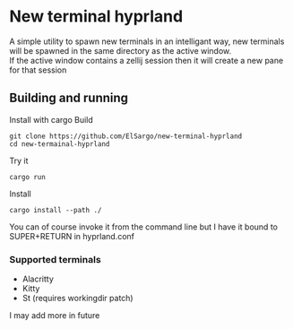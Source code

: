 # New terminal hyprland
A simple utility to spawn new terminals in an intelligant way, new terminals
will be spawned in the same directory as the active window.  
If the active window contains a zellij session then it will create a new pane
for that session

## Building and running


Install with cargo
Build
```fish
git clone https://github.com/ElSargo/new-terminal-hyprland
cd new-termainal-hyprland
```
Try it
```fish
cargo run
```

Install
```fish
cargo install --path ./
```


You can of course invoke it from the command line but I have it bound to
SUPER+RETURN in hyprland.conf

### Supported terminals
* Alacritty  
* Kitty
* St (requires workingdir patch)

I may add more in future